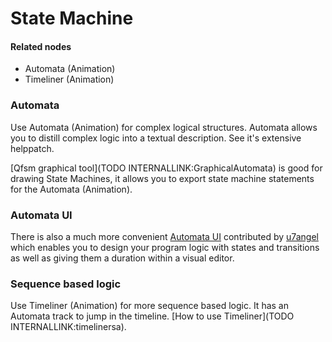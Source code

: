 # State Machine


#### Related nodes
* <span class="node">Automata (Animation)</span>  
* <span class="node">Timeliner (Animation)</span>  



### Automata
Use <span class="node">Automata (Animation)</span> for complex logical structures. Automata allows you to distill complex logic into a textual description. See it's extensive helppatch.  

[Qfsm graphical tool](TODO INTERNALLINK:GraphicalAutomata) is good for drawing State Machines, it allows you to export state machine statements for the <span class="node">Automata (Animation)</span>.  

### Automata UI
There is also a much more convenient <a href="https://vvvv.org/contribution/automata-ui" class="extURL contribution" target="_blank">Automata UI</a> contributed by <span class="user"><a href="https://vvvv.org/users/u7angel" class="extURL" target="_blank">u7angel</a></span> which enables you to design your program logic with states and transitions as well as giving them a duration within a visual editor.  

### Sequence based logic
Use <span class="node">Timeliner (Animation)</span> for more sequence based logic. It has an Automata track to jump in the timeline. [How to use Timeliner](TODO INTERNALLINK:timelinersa).  


